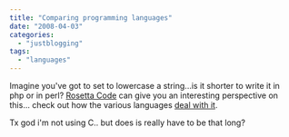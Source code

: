 ```yaml
---
title: "Comparing programming languages"
date: "2008-04-03"
categories: 
  - "justblogging"
tags: 
  - "languages"
---
```


Imagine you've got to set to lowercase a string...is it shorter to write it in php or in perl? [Rosetta Code](http://rosettacode.org/wiki/Rosetta_Code) can give you an interesting perspective on this... check out how the various languages [deal with it](http://rosettacode.org/wiki/String_case).

Tx god i'm not using C.. but does is really have to be that long?
